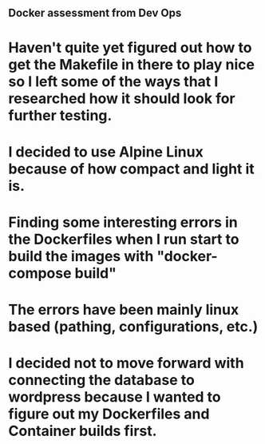 ## Docker assessment from Dev Ops

# 
# Haven't quite yet figured out how to get the Makefile in there to play nice so I left some of the ways that I researched how it should look for further testing.
# I decided to use Alpine Linux because of how compact and light it is.
# Finding some interesting errors in the Dockerfiles when I run start to build the images with "docker-compose build"
# The errors have been mainly linux based (pathing, configurations, etc.)

# I decided not to move forward with connecting the database to wordpress because I wanted to figure out my Dockerfiles and Container builds first.
